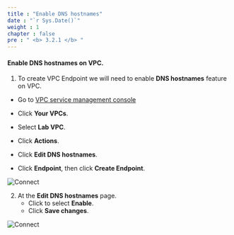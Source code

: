 ```yaml
---
title : "Enable DNS hostnames"
date : "`r Sys.Date()`"
weight : 1
chapter : false
pre : " <b> 3.2.1 </b> "
---
```

#### Enable DNS hostnames on VPC.

1. To create VPC Endpoint we will need to enable **DNS hostnames** feature on VPC.
  + Go to [VPC service management console](https://console.aws.amazon.com/vpc/home)
  + Click **Your VPCs**.
  + Select **Lab VPC**.
  + Click **Actions**.
  + Click **Edit DNS hostnames**.

  + Click **Endpoint**, then click **Create Endpoint**.

![Connect](/images/3.connect/009-connect.png)

2. At the **Edit DNS hostnames** page.
   + Click to select **Enable**.
   + Click **Save changes**.

![Connect](/images/3.connect/010-connect.png)